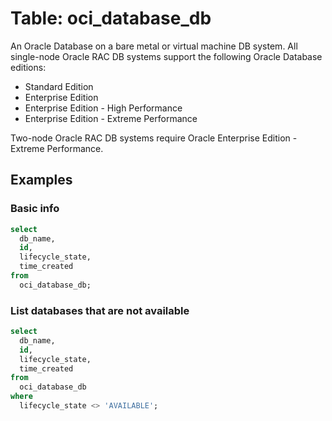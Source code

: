 # Table: oci_database_db

An Oracle Database on a bare metal or virtual machine DB system.
All single-node Oracle RAC DB systems support the following Oracle Database editions:

- Standard Edition
- Enterprise Edition
- Enterprise Edition - High Performance
- Enterprise Edition - Extreme Performance

Two-node Oracle RAC DB systems require Oracle Enterprise Edition - Extreme Performance.

## Examples

### Basic info

```sql
select
  db_name,
  id,
  lifecycle_state,
  time_created
from
  oci_database_db;
```

### List databases that are not available

```sql
select
  db_name,
  id,
  lifecycle_state,
  time_created
from
  oci_database_db
where
  lifecycle_state <> 'AVAILABLE';
```
